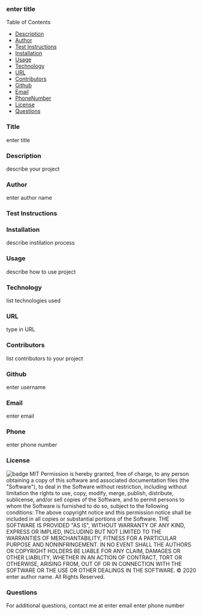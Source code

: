 ### enter title
  Table of Contents
  * [Description](#description)
  * [Author](#author)
  * [Test Instructions](#testInstructions)
  * [Installation](#installation)
  * [Usage](#usage)
  * [Technology](#technology)
  * [URL](#homepage)
  * [Contributors](#contributors)
  * [Github](#github)
  * [Email](#email)
  * [PhoneNumber](#phoneNumber)
  * [License](#license)
  * [Questions](#questions)
  
  ### Title
  enter title
  ### Description
  describe your project
  ### Author
  enter author name
  ### Test Instructions
  
  ### Installation
  describe instilation process
  ### Usage
  describe how to use project
  ### Technology
  list technologies used
  ### URL
  type in URL
  ### Contributors
  list contributors to your project
   ### Github 
  enter username
  ### Email
  enter email
  ### Phone
  enter phone number
  ### License
  ![badge](https://img.shields.io/badge/MIT-License-<color>)
  MIT
  Permission is hereby granted, free of charge, to any person obtaining a copy of this software and associated documentation files (the "Software"), to deal in the Software without restriction, including without limitation the rights to use, copy, modify, merge, publish, distribute, sublicense, and/or sell copies of the Software, and to permit persons to whom the Software is furnished to do so, subject to the following conditions: The above copyright notice and this permission notice shall be included in all copies or substantial portions of the Software.
  THE SOFTWARE IS PROVIDED "AS IS", WITHOUT WARRANTY OF ANY KIND, EXPRESS OR IMPLIED, INCLUDING BUT NOT LIMITED TO THE WARRANTIES OF MERCHANTABILITY, FITNESS FOR A PARTICULAR PURPOSE AND NONINFRINGEMENT. IN NO EVENT SHALL THE AUTHORS OR COPYRIGHT HOLDERS BE LIABLE FOR ANY CLAIM, DAMAGES OR OTHER LIABILITY, WHETHER IN AN ACTION OF CONTRACT, TORT OR OTHERWISE, ARISING FROM, OUT OF OR IN CONNECTION WITH THE SOFTWARE OR THE USE OR OTHER DEALINGS IN THE SOFTWARE.
  © 2020 enter author name.  All Rights Reserved.
  ### Questions
  For additional questions, contact me at enter email enter phone number

